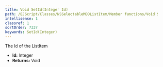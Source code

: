 ```yaml
---
title: Void SetId(Integer Id)
path: /EJScript/Classes/NSSelectableMDOListItem/Member functions/Void SetId(Integer p_0)
intellisense: 1
classref: 1
sortOrder: 7337
keywords: SetId(Integer)
---
```



The Id of the ListItem



* **Id:** Integer
* **Returns:** Void


